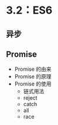# 3.2：ES6

## 异步
## Promise
* Promise 的由来
* Promise 的原理
* Promise 的使用
  * 链式用法
  * reject
  * catch
  * all
  * race